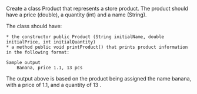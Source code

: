 Create a class Product that represents a store product. The product should have a price (double), a quantity (int) and a name (String).

The class should have:

    * the constructor public Product (String initialName, double initialPrice, int initialQuantity)
    * a method public void printProduct() that prints product information in the following format:

    Sample output
        Banana, price 1.1, 13 pcs

The output above is based on the product being assigned the name banana, with a price of 1.1, and a quantity of 13 .